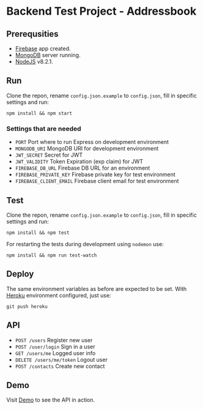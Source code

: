 [firebase-url]: https://firebase.com
[rfc-http-url]: https://www.ietf.org/rfc/rfc2616.txt
[jwt-url]: http://jwt.io
[mongoDB-url]: https://www.mongodb.com
[nodejs-url]: https://nodejs.org/en/
[heroku-url]: https://heroku.com
[deployed-url]: https://afternoon-sands-34791.herokuapp.com

# Backend Test Project - Addressbook

## Prerequsities

  * [Firebase][firebase-url] app created.
  * [MongoDB][mongoDB-url] server running.
  * [NodeJS][nodejs-url] v8.2.1.

## Run

Clone the repon, rename ```config.json.example``` to ```config.json```, fill in specific settings and run:

```npm install && npm start```

### Settings that are needed

  * ```PORT``` Port where to run Express on development environment
  * ```MONGODB_URI``` MongoDB URI for development environment
  * ```JWT_SECRET``` Secret for JWT
  * ```JWT_VALIDITY``` Token Expiration (exp claim) for JWT
  * ```FIREBASE_DB_URL``` Firebase DB URL for an environment
  * ```FIREBASE_PRIVATE_KEY``` Firebase private key for test environment
  * ```FIREBASE_CLIENT_EMAIL``` Firebase client email for test environment

## Test

Clone the repon, rename ```config.json.example``` to ```config.json```, fill in specific settings and run:

```npm install && npm test```

For restarting the tests during development using ```nodemon``` use:

```npm install && npm run test-watch```

## Deploy

The same environment variables as before are expected to be set. With [Heroku][heroku-url] environment configured, just use:

```git push heroku```

## API 

  * ```POST /users``` Register new user
  * ```POST /user/login``` Sign in a user
  * ```GET /users/me``` Logged user info
  * ```DELETE /users/me/token``` Logout user
  * ```POST /contacts``` Create new contact

## Demo

Visit [Demo][deployed-url] to see the API in action.


